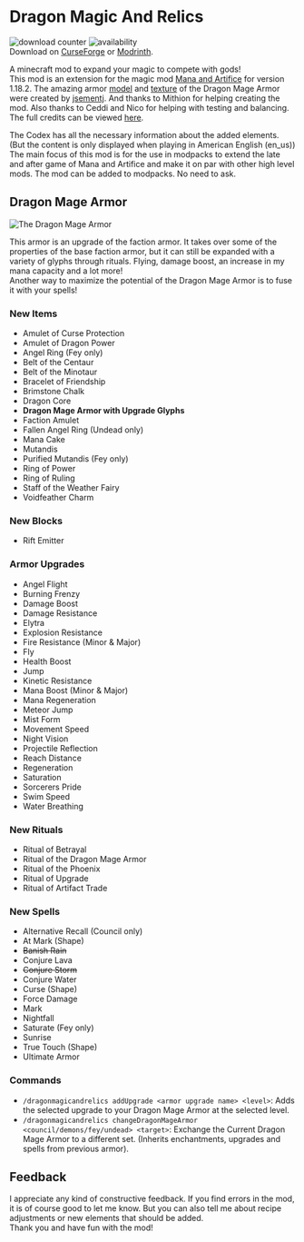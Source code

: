 # Dragon Magic And Relics
![download counter](https://cf.way2muchnoise.eu/full_785039_downloads.svg)
![availability](https://cf.way2muchnoise.eu/versions/785039.svg)
<br>Download on [CurseForge](https://www.curseforge.com/minecraft/mc-mods/dragon-magic-and-relics) or [Modrinth](https://modrinth.com/mod/dragon-magic-and-relics).

A minecraft mod to expand your magic to compete with gods!
<br>This mod is an extension for the magic mod [Mana and Artifice](https://www.curseforge.com/minecraft/mc-mods/mana-and-artifice) for version 1.18.2.
The amazing armor [model](/src/main/resources/assets/dragonmagicandrelics/geo/dragon_mage_armor.geo.json)
and [texture](/src/main/resources/assets/dragonmagicandrelics/textures/models/armor/infernal_dragon_mage_armor_texture.png)
of the Dragon Mage Armor were created by [jsementj](https://www.reddit.com/user/jsementj/). And thanks to Mithion for helping creating the mod. Also thanks to Ceddi and Nico for helping with testing and balancing.
<br>The full credits can be viewed [here](/CREDITS.md). 

The Codex has all the necessary information about the added elements. (But the content is only displayed when playing in American English (en_us))
<br>The main focus of this mod is for the use in modpacks to extend the late and after game of Mana and Artifice and make it on par with other high level mods. The mod can be added to modpacks. No need to ask.

## Dragon Mage Armor
![The Dragon Mage Armor](/src/main/resources/the_dragon_mage_armor.png)

This armor is an upgrade of the faction armor. It takes over some of the properties of the base faction armor, but it can still be expanded with a variety of glyphs through rituals. Flying, damage boost, an increase in my mana capacity and a lot more!
<br>Another way to maximize the potential of the Dragon Mage Armor is to fuse it with your spells!

### New Items
- Amulet of Curse Protection
- Amulet of Dragon Power
- Angel Ring (Fey only)
- Belt of the Centaur
- Belt of the Minotaur
- Bracelet of Friendship
- Brimstone Chalk
- Dragon Core
- **Dragon Mage Armor with Upgrade Glyphs**
- Faction Amulet
- Fallen Angel Ring (Undead only)
- Mana Cake
- Mutandis
- Purified Mutandis (Fey only)
- Ring of Power
- Ring of Ruling
- Staff of the Weather Fairy
- Voidfeather Charm

### New Blocks
- Rift Emitter 

### Armor Upgrades
- Angel Flight
- Burning Frenzy
- Damage Boost
- Damage Resistance
- Elytra
- Explosion Resistance
- Fire Resistance (Minor & Major)
- Fly
- Health Boost
- Jump
- Kinetic Resistance
- Mana Boost (Minor & Major)
- Mana Regeneration
- Meteor Jump
- Mist Form
- Movement Speed
- Night Vision
- Projectile Reflection
- Reach Distance
- Regeneration
- Saturation
- Sorcerers Pride
- Swim Speed
- Water Breathing

### New Rituals
- Ritual of Betrayal
- Ritual of the Dragon Mage Armor
- Ritual of the Phoenix
- Ritual of Upgrade
- Ritual of Artifact Trade

### New Spells
- Alternative Recall (Council only)
- At Mark (Shape)
- ~~Banish Rain~~
- Conjure Lava
- ~~Conjure Storm~~
- Conjure Water
- Curse (Shape)
- Force Damage
- Mark
- Nightfall
- Saturate (Fey only)
- Sunrise
- True Touch (Shape)
- Ultimate Armor

### Commands
- ```/dragonmagicandrelics addUpgrade <armor upgrade name> <level>```: Adds the selected upgrade to your Dragon Mage Armor at the selected level.
- ```/dragonmagicandrelics changeDragonMageArmor <council/demons/fey/undead> <target>```: Exchange the Current Dragon Mage Armor to a different set. (Inherits enchantments, upgrades and spells from previous armor).

## Feedback
I appreciate any kind of constructive feedback. If you find errors in the mod, it is of course good to let me know. But you can also tell me about recipe adjustments or new elements that should be added. 
<br>Thank you and have fun with the mod!